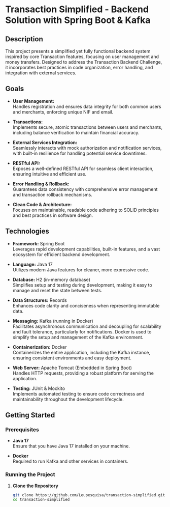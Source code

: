 # Transaction Simplified - Backend Solution with Spring Boot & Kafka

## Description

This project presents a simplified yet fully functional backend system inspired by core Transaction features, focusing on user management and money transfers. Designed to address the Transaction Backend Challenge, it incorporates best practices in code organization, error handling, and integration with external services.

## Goals

- **User Management:**  
  Handles registration and ensures data integrity for both common users and merchants, enforcing unique NIF and email.

- **Transactions:**  
  Implements secure, atomic transactions between users and merchants, including balance verification to maintain financial accuracy.

- **External Services Integration:**  
  Seamlessly interacts with mock authorization and notification services, with built-in resilience for handling potential service downtimes.

- **RESTful API:**  
  Exposes a well-defined RESTful API for seamless client interaction, ensuring intuitive and efficient use.

- **Error Handling & Rollback:**  
  Guarantees data consistency with comprehensive error management and transaction rollback mechanisms.

- **Clean Code & Architecture:**  
  Focuses on maintainable, readable code adhering to SOLID principles and best practices in software design.

## Technologies

- **Framework:** Spring Boot  
  Leverages rapid development capabilities, built-in features, and a vast ecosystem for efficient backend development.

- **Language:** Java 17  
  Utilizes modern Java features for cleaner, more expressive code.

- **Database:** H2 (in-memory database)  
  Simplifies setup and testing during development, making it easy to manage and reset the state between tests.

- **Data Structures:** Records  
  Enhances code clarity and conciseness when representing immutable data.

- **Messaging:** Kafka (running in Docker)  
  Facilitates asynchronous communication and decoupling for scalability and fault tolerance, particularly for notifications. Docker is used to simplify the setup and management of the Kafka environment.

- **Containerization:** Docker  
  Containerizes the entire application, including the Kafka instance, ensuring consistent environments and easy deployment.

- **Web Server:** Apache Tomcat (Embedded in Spring Boot)  
  Handles HTTP requests, providing a robust platform for serving the application.

- **Testing:** JUnit & Mockito  
  Implements automated testing to ensure code correctness and maintainability throughout the development lifecycle.

## Getting Started

### Prerequisites

- **Java 17**  
  Ensure that you have Java 17 installed on your machine.

- **Docker**  
  Required to run Kafka and other services in containers.

### Running the Project

1. **Clone the Repository**  
   ```bash
   git clone https://github.com/Leupesquisa/transaction-simplified.git
   cd transaction-simplified
